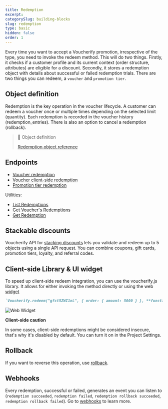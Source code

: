 ```yaml
---
title: Redemption
excerpt: 
categorySlug: building-blocks
slug: redemption
type: basic
hidden: false
order: 1
---
```


Every time you want to accept a Voucherify promotion, irrespective of the type, you need to invoke the redeem method. This will do two things. Firstly, it checks if a customer profile and its current context (order structure, attributes) are eligible for a discount. Secondly, it stores a redemption object with details about successful or failed redemption trials. There are two things you can redeem, a `voucher` and `promotion tier`.

## Object definition

Redemption is the key operation in the voucher lifecycle. A customer can redeem a voucher once or multiple times depending on the selected limit (quantity). Each redemption is recorded in the voucher history (redemption_entries). There is also an option to cancel a redemption (rollback).

> 📘 Object definition
>
> [Redemption object reference](ref:get-redemption)

## Endpoints

- [Voucher redemption](ref:redeem-voucher)
- [Voucher client-side redemption](ref:redeem-voucher-client-side)
- [Promotion tier redemption](ref:redeem-promotion)

Utilities:
- [List Redemptions](ref:list-redemptions) 
- [Get Voucher's Redemptions](ref:get-voucher-redemptions) 
- [Get Redemption](ref:get-redemption) 

## Stackable discounts

Voucherify API for [stacking discounts](ref:stackable-discounts-api) lets you validate and redeem up to 5 objects using a single API request. You can combine coupons, gift cards, promotion tiers, loyalty, and referral codes.

## Client-side Library & UI widget

To speed up client-side redeem integration, you can use the voucherify.js library. It allows for either invoking the method directly or using the web [widget](https://github.com/rspective/voucherify.js#redeem-widget)

```markdown Example
`Voucherify.redeem("gfct5ZWI1nL", { order: { amount: 5000 } }, **function** callback (response) { })`
```

<!-- ![Web Widget](../../assets/img/guides_building_blocks_redemption_redeem_widget_1.gif "Web widget") -->
![Web Widget](https://files.readme.io/36df7e7-6885356-voucherify_widget.gif "Web widget")

**Client-side caution**

In some cases, client-side redemptions might be considered insecure, that's why it's disabled by default. You can turn it on in the Project Settings.


## Rollback

If you want to reverse this operation, use [rollback](ref:rollback-redemption).

## Webhooks

Every redemption, successful or failed, generates an event you can listen to (`redemption succeeded`, `redemption failed`, `redemption rollback succeeded`, `redemption rollback failed`). Go to [webhooks](https://docs.voucherify.io/docs/webhooks) to learn more.
